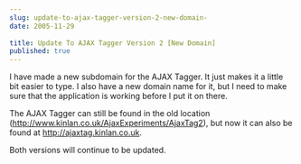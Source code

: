 ```yaml
---
slug: update-to-ajax-tagger-version-2-new-domain-
date: 2005-11-29
 
title: Update To AJAX Tagger Version 2 [New Domain]
published: true
---
```

I have made a new subdomain for the AJAX Tagger. It just makes it a little bit easier to type. I also have a new domain name for it, but I need to make sure that the application is working before I put it on there.<p />The AJAX Tagger can still be found in the old location (<a href="http://www.kinlan.co.uk/AjaxExperiments/AjaxTag2">http://www.kinlan.co.uk/AjaxExperiments/AjaxTag2</a>), but now it can also be found at <a href="http://ajaxtag.kinlan.co.uk">http://ajaxtag.kinlan.co.uk</a>.<p />Both versions will continue to be updated.<p />

